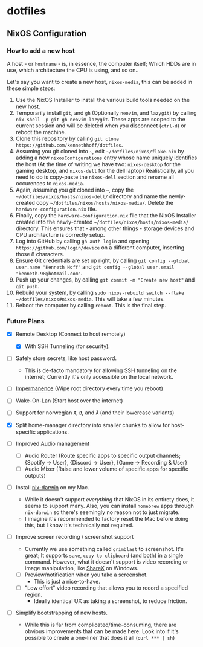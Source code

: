 # dotfiles

## NixOS Configuration

### How to add a new host

A host - or `hostname` - is, in essence, the computer itself; Which HDDs are in use, which architecture the CPU is using, and so on..

Let's say you want to create a new host, `nixos-media`, this can be added in these simple steps:

1. Use the NixOS Installer to install the various build tools needed on the new host.
2. Temporarily install `git`, and `gh` (Optionally `neovim`, and `lazygit`) by calling `nix-shell -p git gh neovim lazygit`. These apps are scoped to the current session and will be deleted when you disconnect (`ctrl-d`) or reboot the machine.
3. Clone this repository by calling `git clone https://github.com/kennethhoff/dotfiles`.
4. Assuming you git cloned into `~`, edit `~/dotfiles/nixos/flake.nix` by adding a new `nixosConfigurations` entry whose name uniquely identifies the host (At the time of writing we have two: `nixos-desktop` for the gaming desktop, and `nixos-dell` for the dell laptop)
   Realistically, all you need to do is copy-paste the `nixos-dell` section and rename all occurences to `nixos-media`.
5. Again, assuming you git cloned into `~`, copy the `~/dotfiles/nixos/hosts/nixos-dell/` directory and name the newly-created copy `~/dotfiles/nixos/hosts/nixos-media/`. Delete the `hardware-configuration.nix` file.
6. Finally, copy the `hardware-configuration.nix` file that the NixOS Installer created into the newly-created `~/dotfiles/nixos/hosts/nixos-media/` directory. This ensures that - among other things - storage devices and CPU architecture is correctly setup.
7. Log into GitHub by calling `gh auth login` and opening `https://github.com/login/device` on a different computer, inserting those 8 characters.
8. Ensure Git credentials are set up right, by calling `git config --global user.name "Kenneth Hoff"` and `git config --global user.email "kenneth.98@hotmail.com"`.
9. Push up your changes, by calling `git commit -m "Create new host"` and `git push`.
10. Rebuild your system, by calling `sudo nixos-rebuild switch --flake ~/dotfiles/nixos#nixos-media`. This will take a few minutes.
11. Reboot the computer by calling `reboot`. This is the final step.

### Future Plans

- [x] Remote Desktop (Connect to host remotely)
  - [x] With SSH Tunneling (for security).

- [ ] Safely store secrets, like host password.
    - This is de-facto mandatory for allowing SSH tunneling on the internet; Currently it's only accessible on the local network.

- [ ] [Impermanence](https://nixos.wiki/wiki/Impermanence) (Wipe root directory every time you reboot)

- [ ] Wake-On-Lan (Start host over the internet)

- [ ] Support for norwegian `Æ`, `Ø`, and `Å` (and their lowercase variants)

- [x] Split home-manager directory into smaller chunks to allow for host-specific applications.

- [ ] Improved Audio management
   - [ ] Audio Router (Route specific apps to specific output channels; {Spotify -> User}, {Discord -> User}, {Game -> Recording & User}
   - [ ] Audio Mixer (Raise and lower volume of specific apps for specific outputs)

- [ ] Install [nix-darwin](https://github.com/LnL7/nix-darwin) on my Mac.
   - While it doesn't support _everything_ that NixOS in its entirety does, it seems to support many. Also, you can install `homebrew` apps through `nix-darwin` so there's seemingly no reason not to just migrate.
   - I imagine it's recommended to factory reset the Mac before doing this, but I know it's technically not required.

- [ ] Improve screen recording / screenshot support
   - Currently we use something called `grimblast` to screenshot. It's great; It supports `save`, `copy to clipboard` (and both) in a single command. However, what it doesn't support is video recording or image manipulation, like [ShareX](https://github.com/ShareX/ShareX) on Windows.
   - [ ] Preview/notification when you take a screenshot.
       - This is just a nice-to-have.
   - [ ] "Low effort" video recording that allows you to record a specified region.
       - Ideally identical UX as taking a screenshot, to reduce friction.

- [ ] Simplify bootstrapping of new hosts.
   - While this is far from complicated/time-consuming, there are obvious improvements that can be made here. Look into if it's possible to create a one-liner that does it all (`curl *** | sh`)
